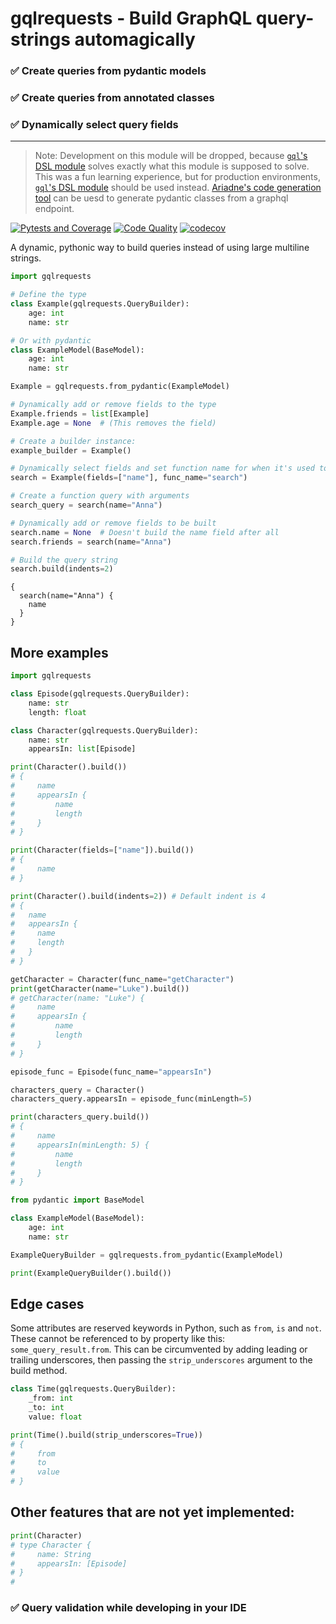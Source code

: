 # gqlrequests - Build GraphQL query-strings automagically

### ✅ Create queries from pydantic models
### ✅ Create queries from annotated classes
### ✅ Dynamically select query fields

______

> Note: Development on this module will be dropped, because [`gql`'s DSL module](https://gql.readthedocs.io/en/stable/advanced/dsl_module.html) solves exactly what this module is supposed to solve.
> This was a fun learning experience, but for production environments, [`gql`'s DSL module](https://gql.readthedocs.io/en/stable/advanced/dsl_module.html) should be used instead.
> [Ariadne's code generation tool](https://github.com/mirumee/ariadne-codegen) can be uesd to generate pydantic classes from a graphql endpoint. 

[![Pytests and Coverage](https://github.com/BeatsuDev/GraphQLRequests/actions/workflows/testing_and_coverage.yml/badge.svg)](https://github.com/BeatsuDev/GraphQLRequests/actions/workflows/testing_and_coverage.yml)
[![Code Quality](https://github.com/BeatsuDev/GraphQLRequests/actions/workflows/code_quality.yml/badge.svg)](https://github.com/BeatsuDev/GraphQLRequests/actions/workflows/code_quality.yml)
[![codecov](https://codecov.io/gh/BeatsuDev/GraphQLRequests/branch/main/graph/badge.svg?token=FBQKU5OEWT)](https://codecov.io/gh/BeatsuDev/GraphQLRequests)

A dynamic, pythonic way to build queries instead of using large multiline strings.

```py
import gqlrequests

# Define the type
class Example(gqlrequests.QueryBuilder):
    age: int
    name: str

# Or with pydantic
class ExampleModel(BaseModel):
    age: int
    name: str

Example = gqlrequests.from_pydantic(ExampleModel)

# Dynamically add or remove fields to the type
Example.friends = list[Example]
Example.age = None  # (This removes the field)

# Create a builder instance:
example_builder = Example()

# Dynamically select fields and set function name for when it's used to create a function query
search = Example(fields=["name"], func_name="search")

# Create a function query with arguments
search_query = search(name="Anna")

# Dynamically add or remove fields to be built
search.name = None  # Doesn't build the name field after all
search.friends = search(name="Anna")

# Build the query string
search.build(indents=2)
```
```
{
  search(name="Anna") {
    name
  }
}
```

## More examples

```py
import gqlrequests

class Episode(gqlrequests.QueryBuilder):
    name: str
    length: float

class Character(gqlrequests.QueryBuilder):
    name: str
    appearsIn: list[Episode]

print(Character().build())
# {
#     name
#     appearsIn {
#         name
#         length
#     }
# }

print(Character(fields=["name"]).build())
# {
#     name
# }

print(Character().build(indents=2)) # Default indent is 4
# {
#   name
#   appearsIn {
#     name
#     length
#   }
# }

getCharacter = Character(func_name="getCharacter")
print(getCharacter(name="Luke").build())
# getCharacter(name: "Luke") {
#     name
#     appearsIn {
#         name
#         length
#     }
# }

episode_func = Episode(func_name="appearsIn")

characters_query = Character()
characters_query.appearsIn = episode_func(minLength=5)

print(characters_query.build())
# {
#     name
#     appearsIn(minLength: 5) {
#         name
#         length
#     }
# }

from pydantic import BaseModel

class ExampleModel(BaseModel):
    age: int
    name: str

ExampleQueryBuilder = gqlrequests.from_pydantic(ExampleModel)

print(ExampleQueryBuilder().build())
```

## Edge cases

Some attributes are reserved keywords in Python, such as `from`, `is` and `not`. These cannot be referenced to
by property like this: `some_query_result.from`. This can be circumvented by adding leading or trailing underscores,
then passing the `strip_underscores` argument to the build method.

```py
class Time(gqlrequests.QueryBuilder):
    _from: int
    _to: int
    value: float

print(Time().build(strip_underscores=True))
# {
#     from
#     to
#     value
# }
```

## Other features that are not yet implemented:

```py
print(Character)
# type Character {
#     name: String
#     appearsIn: [Episode]
# }
#
```

### ✅ Query validation while developing in your IDE
